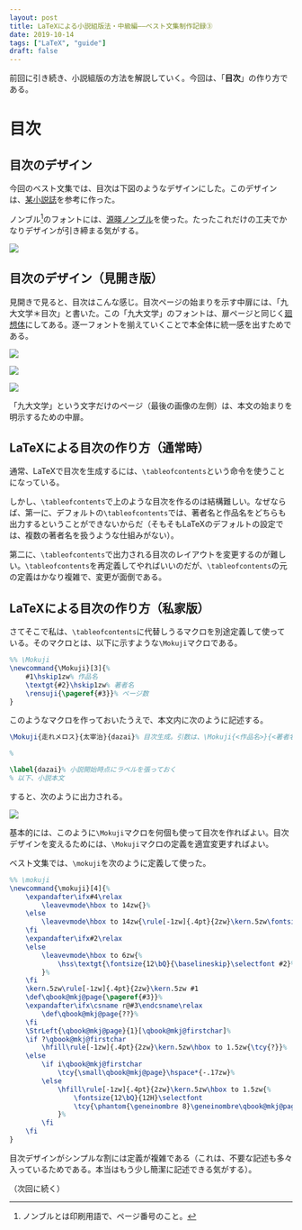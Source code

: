 ```yaml
---
layout: post
title: LaTeXによる小説組版法・中級編――ベスト文集制作記録③
date: 2019-10-14
tags: ["LaTeX", "guide"]
draft: false
---
```


前回に引き続き、小説組版の方法を解説していく。今回は、「**目次**」の作り方である。

# 目次
## 目次のデザイン
今回のベスト文集では、目次は下図のようなデザインにした。このデザインは、[某小説誌](https://www.gentosha.co.jp/s/gento/)を参考に作った。

ノンブル[^1]のフォントには、[源暎ノンブル](https://okoneya.jp/font/download.html#dl-genb)を使った。たったこれだけの工夫でかなりデザインが引き締まる気がする。

[^1]: ノンブルとは印刷用語で、ページ番号のこと。

<!-- ![](/latex/assets/img/2019-10-14a.png) -->

![](/latex/assets/img/2019-10-14b.png)

<!-- ![](/latex/assets/img/2019-10-14c.png) -->

<!-- ![](/latex/assets/img/2019-10-14d.png) -->

## 目次のデザイン（見開き版）
見開きで見ると、目次はこんな感じ。目次ページの始まりを示す中扉には、「九大文学＊目次」と書いた。この「九大文学」のフォントは、扉ページと同じく[廻想体](https://moji-waku.com/kaiso/)にしてある。逐一フォントを揃えていくことで本全体に統一感を出すためである。

![](/latex/assets/img/2019-10-14-2in1a.png)

![](/latex/assets/img/2019-10-14-2in1b.png)

![](/latex/assets/img/2019-10-14-2in1c.png)

「九大文学」という文字だけのページ（最後の画像の左側）は、本文の始まりを明示するための中扉。

## LaTeXによる目次の作り方（通常時）
通常、LaTeXで目次を生成するには、`\tableofcontents`という命令を使うことになっている。

しかし、`\tableofcontents`で上のような目次を作るのは結構難しい。なぜならば、第一に、デフォルトの`\tableofcontents`では、著者名と作品名をどちらも出力するということができないからだ（そもそもLaTeXのデフォルトの設定では、複数の著者名を扱うような仕組みがない）。

第二に、`\tableofcontents`で出力される目次のレイアウトを変更するのが難しい。`\tableofcontents`を再定義してやればいいのだが、`\tableofcontents`の元の定義はかなり複雑で、変更が面倒である。

## LaTeXによる目次の作り方（私家版）
さてそこで私は、`\tableofcontents`に代替しうるマクロを別途定義して使っている。そのマクロとは、以下に示すような`\Mokuji`マクロである。

```LaTeX
%% \Mokuji
\newcommand{\Mokuji}[3]{%
    #1\hskip1zw% 作品名
    \textgt{#2}\hskip1zw% 著者名
    \rensuji{\pageref{#3}}% ページ数
}
```

このようなマクロを作っておいたうえで、本文内に次のように記述する。

```LaTeX
\Mokuji{走れメロス}{太宰治}{dazai}% 目次生成。引数は、\Mokuji{<作品名>}{<著者名>}{<ページ参照用ラベル>}とする。

%

\label{dazai}% 小説開始時点にラベルを張っておく
% 以下、小説本文
```

すると、次のように出力される。

![](/latex/assets/img/2019-10-14e.png)

基本的には、このように`\Mokuji`マクロを何個も使って目次を作ればよい。目次デザインを変えるためには、`\Mokuji`マクロの定義を適宜変更すればよい。

ベスト文集では、`\mokuji`を次のように定義して使った。

```LaTeX
%% \mokuji
\newcommand{\mokuji}[4]{%
    \expandafter\ifx#4\relax
        \leavevmode\hbox to 14zw{}%
    \else
        \leavevmode\hbox to 14zw{\rule[-1zw]{.4pt}{2zw}\kern.5zw\fontsize{12\bQ}{\baselineskip}\selectfont #4\hss}%
    \fi
    \expandafter\ifx#2\relax
    \else
        \leavevmode\hbox to 6zw{%
            \hss\textgt{\fontsize{12\bQ}{\baselineskip}\selectfont #2}%
        }%
    \fi
    \kern.5zw\rule[-1zw]{.4pt}{2zw}\kern.5zw #1
    \def\qbook@mkj@page{\pageref{#3}}%
    \expandafter\ifx\csname r@#3\endcsname\relax
        \def\qbook@mkj@page{??}%
    \fi
    \StrLeft{\qbook@mkj@page}{1}[\qbook@mkj@firstchar]%
    \if ?\qbook@mkj@firstchar
        \hfill\rule[-1zw]{.4pt}{2zw}\kern.5zw\hbox to 1.5zw{\tcy{?}}%
    \else
        \if i\qbook@mkj@firstchar
            \tcy{\small\qbook@mkj@page}\hspace*{-.17zw}%
        \else
            \hfill\rule[-1zw]{.4pt}{2zw}\kern.5zw\hbox to 1.5zw{%
                \fontsize{12\bQ}{12H}\selectfont
                \tcy{\phantom{\geneinombre 8}\geneinombre\qbook@mkj@page\phantom{\geneinombre 9}}%
            }%
        \fi
    \fi
}
```

目次デザインがシンプルな割には定義が複雑である（これは、不要な記述も多々入っているためである。本当はもう少し簡潔に記述できる気がする）。

（次回に続く）
